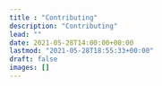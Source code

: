 ```yaml
---
title : "Contributing"
description: "Contributing"
lead: ""
date: 2021-05-28T14:00:00+00:00
lastmod: "2021-05-28T18:55:33+00:00"
draft: false
images: []
---
```


